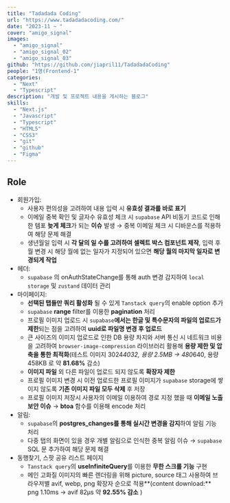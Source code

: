 ```yaml
---
title: "Tadadada Coding"
url: "https://www.tadadadacoding.com/"
date: "2023-11 ~ "
cover: "amigo_signal"
images:
  - "amigo_signal"
  - "amigo_signal_02"
  - "amigo_signal_03"
github: "https://github.com/jiapril11/TadadadaCoding"
people: "1명(Frontend-1"
categories:
  - "Next"
  - "Typescript"
description: "개발 및 프로젝트 내용을 게시하는 블로그"
skills:
  - "Next.js"
  - "Javascript"
  - "Typescript"
  - "HTML5"
  - "CSS3"
  - "git"
  - "github"
  - "Figma"
---
```


## Role

- 회원가입:
  - 사용자 편의성을 고려하여 내용 입력 시 **유효성 결과를 바로 표기**
  - 이메일 중복 확인 및 글자수 유효성 체크 시 `supabase` API 비동기 코드로 인해 한 템포 **늦게 체크**가 되는 **이슈** 발생 → 중복 이메일 체크 시 디바운스를 적용하여 해당 문제 해결
  - 생년월일 입력 시 **각 달의 일 수를 고려하여 셀렉트 박스 컴포넌트 제작**, 입력 후 월 변경 시 해당 월에 없는 일자가 지정되어 있으면 **해당 월의 마지막 일자로 변경되게 작업**
- 헤더:
  - `supabase` 의 onAuthStateChange를 통해 auth 변경 감지하여 `local storage` 및 `zustand` 데이터 관리
- 마이페이지:
  - **선택된 탭들만 쿼리 활성화** 될 수 있게 `Tanstack query`의 enable option 추가
  - `supabase` **range** filter를 이용한 **pagination** 처리
  - 프로필 이미지 업로드 시 `supabase`**에서는 한글 및 특수문자의 파일의 업로드가 제한**되는 점을 고려하여 **uuid로 파일명 변경 후 업로드**
  - 큰 사이즈의 이미지 업로드로 인한 DB 용량 차지와 서버 통신 시 네트워크 비용을 고려하여 `browser-image-compression` 라이브러리 활용해 **용량 제한 및 압축을 통한 최적화**(테스트 이미지 3024*4032, 용량 2.5MB → 480*640, 용량 458KB 로 약 **81.68%** 감소)
  - **이미지 파일** 외 다른 파일이 업로드 되지 않도록 **확장자 제한**
  - 프로필 이미지 변경 시 이전 업로드한 프로필 이미지가 `supabase` storage에 쌓이지 않도록 **기존 이미지 파일 모두 삭제** 후 저장
  - 프로필 이미지 저장시 사용자의 이메일 이용하여 경로 지정 했을 때 **이메일 노출 보안 이슈** → **btoa** 함수를 이용해 encode 처리
- 알림:
  - `supabase`의 **postgres_changes를 통해 실시간 변경을 감지**하여 알림 기능 처리
  - 다중 탭의 화면이 있을 경우 개별 알림으로 인식한 중복 알림 이슈 → `supabase` SQL 문 추가하여 해당 문제 해결
- 동행찾기, 스팟 공유 리스트 페이지
  - `Tanstack query`의 **useInfiniteQuery**를 이용한 **무한 스크롤 기능** 구현
  - 메인 고화질 이미지의 빠른 렌더링을 위해 picture, source 태그 사용하여 브라우저별 avif, webp, png 확장자 순으로 적용**(content download:** png 1.10ms → avif 82μs 약 **92.55% 감소** )
